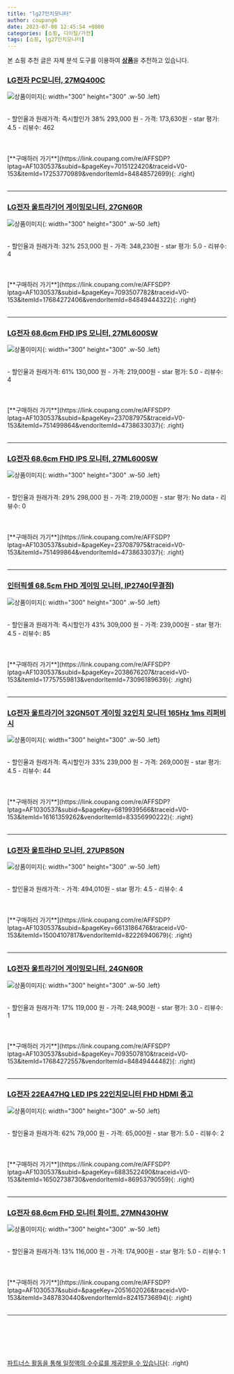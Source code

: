 ```yaml
---
title: "lg27인치모니터"
author: coupang6
date: 2023-07-08 12:45:54 +0800
categories: [쇼핑, 디이털/가전]
tags: [쇼핑, lg27인치모니터]
---
```


본 쇼핑 추천 글은 자체 분석 도구를 이용하여 [**상품**](https://link.coupang.com/a/bao1ui)을 추천하고 있습니다.

### [LG전자 PC모니터, 27MQ400C](https://link.coupang.com/re/AFFSDP?lptag=AF1030537&subid=&pageKey=7015122420&traceid=V0-153&itemId=17253770989&vendorItemId=84848572699)

![상품이미지](https://thumbnail7.coupangcdn.com/thumbnails/remote/230x230ex/image/retail/images/4013224759332494-94056b6f-a12f-4709-adb5-df6bd2577583.jpg){: width="300" height="300" .w-50 .left}


<br>
- 할인율과 원래가격: 즉시할인가 38%  293,000   원
- 가격: 173,630원
- star 평가: 4.5
- 리뷰수: 462
<br>
<br>
<br>
<br>
[**구매하러 가기**](https://link.coupang.com/re/AFFSDP?lptag=AF1030537&subid=&pageKey=7015122420&traceid=V0-153&itemId=17253770989&vendorItemId=84848572699){: .right}
<br>
<br>

---

### [LG전자 울트라기어 게이밍모니터, 27GN60R](https://link.coupang.com/re/AFFSDP?lptag=AF1030537&subid=&pageKey=7093507782&traceid=V0-153&itemId=17684272406&vendorItemId=84849444322)

![상품이미지](https://thumbnail10.coupangcdn.com/thumbnails/remote/230x230ex/image/retail/images/4013224523140600-c371a498-a130-429c-ab3c-b5c59ccdc93d.jpg){: width="300" height="300" .w-50 .left}


<br>
- 할인율과 원래가격: 32%  253,000   원
- 가격: 348,230원
- star 평가: 5.0
- 리뷰수: 4
<br>
<br>
<br>
<br>
[**구매하러 가기**](https://link.coupang.com/re/AFFSDP?lptag=AF1030537&subid=&pageKey=7093507782&traceid=V0-153&itemId=17684272406&vendorItemId=84849444322){: .right}
<br>
<br>

---

### [LG전자 68.6cm FHD IPS 모니터, 27ML600SW](https://link.coupang.com/re/AFFSDP?lptag=AF1030537&subid=&pageKey=237087975&traceid=V0-153&itemId=751499864&vendorItemId=4738633037)

![상품이미지](https://thumbnail9.coupangcdn.com/thumbnails/remote/230x230ex/image/vendor_inventory/6b63/3db5f55f1330e1e36b36c7c9154f9984c200e005e6aa717206336902690e.jpg){: width="300" height="300" .w-50 .left}


<br>
- 할인율과 원래가격: 61%  130,000   원
- 가격: 219,000원
- star 평가: 5.0
- 리뷰수: 4
<br>
<br>
<br>
<br>
[**구매하러 가기**](https://link.coupang.com/re/AFFSDP?lptag=AF1030537&subid=&pageKey=237087975&traceid=V0-153&itemId=751499864&vendorItemId=4738633037){: .right}
<br>
<br>

---

### [LG전자 68.6cm FHD IPS 모니터, 27ML600SW](https://link.coupang.com/re/AFFSDP?lptag=AF1030537&subid=&pageKey=237087975&traceid=V0-153&itemId=751499864&vendorItemId=4738633037)

![상품이미지](https://thumbnail9.coupangcdn.com/thumbnails/remote/230x230ex/image/vendor_inventory/6b63/3db5f55f1330e1e36b36c7c9154f9984c200e005e6aa717206336902690e.jpg){: width="300" height="300" .w-50 .left}


<br>
- 할인율과 원래가격: 29%  298,000   원
- 가격: 219,000원
- star 평가: No data
- 리뷰수: 0
<br>
<br>
<br>
<br>
[**구매하러 가기**](https://link.coupang.com/re/AFFSDP?lptag=AF1030537&subid=&pageKey=237087975&traceid=V0-153&itemId=751499864&vendorItemId=4738633037){: .right}
<br>
<br>

---

### [인터픽셀 68.5cm FHD 게이밍 모니터, IP2740(무결점)](https://link.coupang.com/re/AFFSDP?lptag=AF1030537&subid=&pageKey=2038676207&traceid=V0-153&itemId=17757559813&vendorItemId=73096189639)

![상품이미지](https://thumbnail8.coupangcdn.com/thumbnails/remote/230x230ex/image/retail/images/509927425078412-49163dd1-d4da-47e8-8373-cebb021a2bd3.jpg){: width="300" height="300" .w-50 .left}


<br>
- 할인율과 원래가격: 즉시할인가 43%  309,000   원
- 가격: 239,000원
- star 평가: 4.5
- 리뷰수: 85
<br>
<br>
<br>
<br>
[**구매하러 가기**](https://link.coupang.com/re/AFFSDP?lptag=AF1030537&subid=&pageKey=2038676207&traceid=V0-153&itemId=17757559813&vendorItemId=73096189639){: .right}
<br>
<br>

---

### [LG전자 울트라기어 32GN50T 게이밍 32인치 모니터 165Hz 1ms 리퍼비시](https://link.coupang.com/re/AFFSDP?lptag=AF1030537&subid=&pageKey=6819939566&traceid=V0-153&itemId=16161359262&vendorItemId=83356990222)

![상품이미지](https://thumbnail6.coupangcdn.com/thumbnails/remote/230x230ex/image/vendor_inventory/a38c/e6e5565ca4166913f7c5b9310536df702adc24b848a94cb60c77fc5dc8d8.jpg){: width="300" height="300" .w-50 .left}


<br>
- 할인율과 원래가격: 즉시할인가 33%  239,000   원
- 가격: 269,000원
- star 평가: 4.5
- 리뷰수: 44
<br>
<br>
<br>
<br>
[**구매하러 가기**](https://link.coupang.com/re/AFFSDP?lptag=AF1030537&subid=&pageKey=6819939566&traceid=V0-153&itemId=16161359262&vendorItemId=83356990222){: .right}
<br>
<br>

---

### [LG전자 울트라HD 모니터, 27UP850N](https://link.coupang.com/re/AFFSDP?lptag=AF1030537&subid=&pageKey=6613186476&traceid=V0-153&itemId=15004107817&vendorItemId=82226940679)

![상품이미지](https://thumbnail8.coupangcdn.com/thumbnails/remote/230x230ex/image/retail/images/4013224866779601-82d2df2a-7a12-4be9-a280-7ce6f282eb63.jpg){: width="300" height="300" .w-50 .left}


<br>
- 할인율과 원래가격: 
- 가격: 494,010원
- star 평가: 4.5
- 리뷰수: 4
<br>
<br>
<br>
<br>
[**구매하러 가기**](https://link.coupang.com/re/AFFSDP?lptag=AF1030537&subid=&pageKey=6613186476&traceid=V0-153&itemId=15004107817&vendorItemId=82226940679){: .right}
<br>
<br>

---

### [LG전자 울트라기어 게이밍모니터, 24GN60R](https://link.coupang.com/re/AFFSDP?lptag=AF1030537&subid=&pageKey=7093507810&traceid=V0-153&itemId=17684272557&vendorItemId=84849444482)

![상품이미지](https://thumbnail6.coupangcdn.com/thumbnails/remote/230x230ex/image/retail/images/4013224247755802-7cc66c75-04d3-4d21-9d17-e510633d0f42.jpg){: width="300" height="300" .w-50 .left}


<br>
- 할인율과 원래가격: 17%  119,000   원
- 가격: 248,900원
- star 평가: 3.0
- 리뷰수: 1
<br>
<br>
<br>
<br>
[**구매하러 가기**](https://link.coupang.com/re/AFFSDP?lptag=AF1030537&subid=&pageKey=7093507810&traceid=V0-153&itemId=17684272557&vendorItemId=84849444482){: .right}
<br>
<br>

---

### [LG전자 22EA47HQ LED IPS 22인치모니터 FHD HDMI 중고](https://link.coupang.com/re/AFFSDP?lptag=AF1030537&subid=&pageKey=6883522490&traceid=V0-153&itemId=16502738730&vendorItemId=86953790559)

![상품이미지](https://thumbnail7.coupangcdn.com/thumbnails/remote/230x230ex/image/vendor_inventory/6230/336e235843152e51a099fda8fa536b1cd60f2ba605692184e9ffbf991d5c.png){: width="300" height="300" .w-50 .left}


<br>
- 할인율과 원래가격: 62%  79,000   원
- 가격: 65,000원
- star 평가: 5.0
- 리뷰수: 2
<br>
<br>
<br>
<br>
[**구매하러 가기**](https://link.coupang.com/re/AFFSDP?lptag=AF1030537&subid=&pageKey=6883522490&traceid=V0-153&itemId=16502738730&vendorItemId=86953790559){: .right}
<br>
<br>

---

### [LG전자 68.6cm FHD 모니터 화이트, 27MN430HW](https://link.coupang.com/re/AFFSDP?lptag=AF1030537&subid=&pageKey=2051602026&traceid=V0-153&itemId=3487830440&vendorItemId=82415736894)

![상품이미지](https://thumbnail10.coupangcdn.com/thumbnails/remote/230x230ex/image/vendor_inventory/4946/70f99f074bd21ea3a2582b4f0efe63d46b69260e289dc0c6ba799c7df11f.jpg){: width="300" height="300" .w-50 .left}


<br>
- 할인율과 원래가격: 13%  116,000   원
- 가격: 174,900원
- star 평가: 5.0
- 리뷰수: 1
<br>
<br>
<br>
<br>
[**구매하러 가기**](https://link.coupang.com/re/AFFSDP?lptag=AF1030537&subid=&pageKey=2051602026&traceid=V0-153&itemId=3487830440&vendorItemId=82415736894){: .right}
<br>
<br>

---
<br><br><br><br><br> [파트너스 활동을 통해 일정액의 수수료를 제공받을 수 있습니다](https://link.coupang.com/a/bao1ui){: .right}